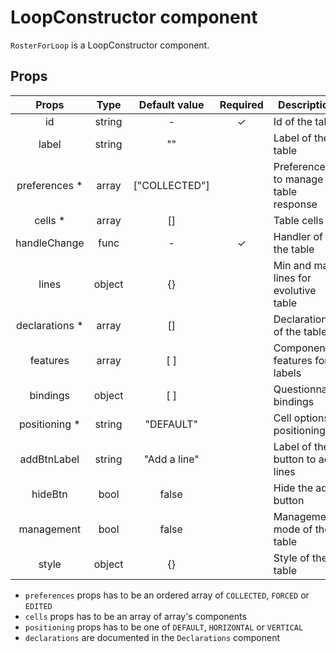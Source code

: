 # LoopConstructor component

`RosterForLoop` is a LoopConstructor component.

## Props

|      Props      |  Type  | Default value | Required | Description                           |
| :-------------: | :----: | :-----------: | :------: | ------------------------------------- |
|       id        | string |       -       |    ✓     | Id of the table                       |
|      label      | string |      ""       |          | Label of the table                    |
| preferences \*  | array  | ["COLLECTED"] |          | Preferences to manage table response  |
|    cells \*     | array  |      []       |          | Table cells                           |
|  handleChange   |  func  |       -       |    ✓     | Handler of the table                  |
|      lines      | object |      {}       |          | Min and max lines for evolutive table |
| declarations \* | array  |      []       |          | Declarations of the table             |
|    features     | array  |      [ ]      |          | Component features for labels         |
|    bindings     | object |      [ ]      |          | Questionnaire bindings                |
| positioning \*  | string |   "DEFAULT"   |          | Cell options positioning              |
|   addBtnLabel   | string | "Add a line"  |          | Label of the button to add lines      |
|     hideBtn     |  bool  |     false     |          | Hide the add button                   |
|   management    |  bool  |     false     |          | Management mode of the table          |
|      style      | object |      {}       |          | Style of the table                    |

- `preferences` props has to be an ordered array of `COLLECTED`, `FORCED` or `EDITED`
- `cells` props has to be an array of array's components
- `positioning` props has to be one of `DEFAULT`, `HORIZONTAL` or `VERTICAL`
- `declarations` are documented in the `Declarations` component
